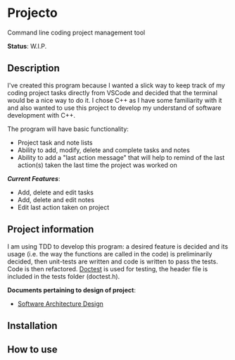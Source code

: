 # Projecto
Command line coding project management tool

**Status**: W.I.P.

## Description
I've created this program because I wanted a slick way to keep track of my coding project tasks directly from VSCode and decided that the terminal would be a nice way to do it. I chose C++ as I have some familiarity with it and also wanted to use this project to develop my understand of software development with C++.

The program will have basic functionality:
- Project task and note lists
- Ability to add, modify, delete and complete tasks and notes
- Ability to add a "last action message" that will help to remind of the last action(s) taken the last time the project was worked on

***Current Features***:
- Add, delete and edit tasks
- Add, delete and edit notes
- Edit last action taken on project

## Project information
I am using TDD to develop this program: a desired feature is decided and its usage (i.e. the way the functions are called in the code) is preliminarily decided, then unit-tests are written and code is written to pass the tests. Code is then refactored. [Doctest](https://github.com/doctest/doctest) is used for testing, the header file is included in the tests folder (doctest.h).

**Documents pertaining to design of project**:
 - [Software Architecture Design](docs/design/architectureDesign.md)

## Installation

## How to use




